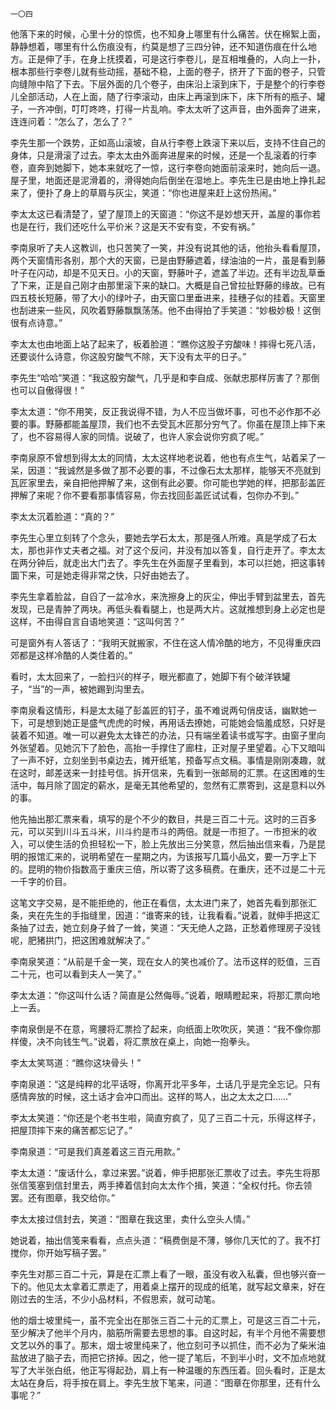     一〇四 

   他落下来的时候，心里十分的惊慌，也不知身上哪里有什么痛苦。伏在棉絮上面，静静想着，哪里有什么伤痕没有，约莫是想了三四分钟，还不知道伤痕在什么地方。正是伸了手，在身上抚摸着，可是这行李卷儿，是互相堆叠的，人向上一扑，根本那些行李卷儿就有些动摇，基础不稳，上面的卷子，挤开了下面的卷子，只管向缝隙中陷了下去。下层外面的几个卷子，由床沿上滚到床下，于是整个的行李卷儿全部活动，人在上面，随了行李滚动，由床上再滚到床下，床下所有的瓶子、罐子，一齐冲倒，叮叮咚咚，打得一片乱响。李太太听了这声音，由外面奔了进来，连连问着：“怎么了，怎么了？”

   李先生那一个跌势，正如高山滚坡，自从行李卷上跌滚下来以后，支持不住自己的身体，只是滑滚了过去。李太太由外面奔进屋来的时候，还是一个乱滚着的行李卷，直奔到她脚下，她本来就吃了一惊，这行李卷向她面前滚来时，她向后一退。屋子里，地面还是泥滑着的，滑得她向后倒坐在湿地上。李先生已是由地上挣扎起来了，便扑了身上的草屑与灰尘，笑道：“你也进屋来赶上这份热闹。”

   李太太这已看清楚了，望了屋顶上的天窗道：“你这不是妙想天开，盖屋的事你若也是在行，我们还吃什么平价米？这是天不安有变，不安有祸。”

   李南泉听了夫人这教训，也只苦笑了一笑，并没有说其他的话，他抬头看看屋顶，两个天窗情形各别，那个大的天窗，已是由野藤遮着，绿油油的一片，虽是看到藤叶子在闪动，却是不见天日。小的天窗，野藤叶子，遮盖了半边。还有半边乱草垂了下来，正是自己刚才由那里滚下来的缺口。大概是自己曾拉扯野藤的缘故。已有四五枝长短藤，带了大小的绿叶子，由天窗口里垂进来，挂穗子似的挂着。天窗里也刮进来一些风，风吹着野藤飘飘荡荡。他不由得拍了手笑道：“妙极妙极！这倒很有点诗意。”

   李太太也由地面上站了起来了，板着脸道：“瞧你这股子穷酸味！摔得七死八活，还要谈什么诗意，你这股穷酸气不除，天下没有太平的日子。”

   李先生“哈哈”笑道：“我这股穷酸气，几乎是和李自成、张献忠那样厉害了？那倒也可以自傲得很！”

   李太太道：“你不用笑，反正我说得不错，为人不应当做坏事，可也不必作那不必要的事。野藤都能盖屋顶，我们也不去受瓦木匠那分穷气了。你虽在屋顶上摔下来了，也不容易得人家的同情。说破了，也许人家会说你穷疯了呢。”

   李南泉原不曾想到得太太的同情，太太这样地老说着，他也有点生气，站着呆了一呆，因道：“我诚然是多做了那不必要的事，不过像石太太那样，能够天不亮就到瓦匠家里去，亲自把他押解了来，这倒有此必要。你可能也学她的样，把那彭盖匠押解了来呢？你不要看那事情容易，你去找回彭盖匠试试看，包你办不到。”

   李太太沉着脸道：“真的？”

   李先生心里立刻转了个念头，要她去学石太太，那是强人所难。真是学成了石太太，那也非作丈夫者之福。对了这个反问，并没有加以答复，自行走开了。李太太在两分钟后，就走出大门去了。李先生在外面屋子里看到，本可以拦她，把这事转圜下来，可是她走得非常之快，只好由她去了。

   李先生拿着脸盆，自舀了一盆冷水，来洗擦身上的灰尘，伸出手臂到盆里去，首先发现，已是青肿了两块。再低头看看腿上，也是两大片。这就推想到身上必定也是这样，不由得自言自语地笑道：“这叫何苦？”

   可是窗外有人答话了：“我明天就搬家，不住在这人情冷酷的地方，不见得重庆四郊都是这样冷酷的人类住着的。”

   看时，太太回来了，一脸扫兴的样子，眼光都直了，她脚下有个破洋铁罐子，“当”的一声，被她踢到沟里去。

   李南泉看这情形，料是太太碰了彭盖匠的钉子，虽不难说两句俏皮话，幽默她一下，可是想到她正是盛气虎虎的时候，再用话去撩她，可能她会恼羞成怒，只好是装着不知道。唯一可以避免太太锋芒的办法，只有端坐着读书或写字。由窗子里向外张望着。见她沉下了脸色，高抬一手撑住了廊柱，正对屋子里望着。心下又暗叫了一声不好，立刻坐到书桌边去，摊开纸笔，预备写点文稿。事情是刚刚凑趣，就在这时，邮差送来一封挂号信。拆开信来，先看到一张邮局的汇票。在这困难的生活中，每月除了固定的薪水，是毫无其他希望的，忽然有汇票寄到，这是意料以外的事。

   他先抽出那汇票来看，填写的是个不少的数目，共是三百二十元。这时的三百多元，可以买到川斗五斗米，川斗约是市斗的两倍。就是一市担了。一市担米的收入，可以使生活的负担轻松一下，脸上先放出三分笑意，然后抽出信来看，乃是昆明的报馆汇来的，说明希望在一星期之内，为该报写几篇小品文，要一万字上下的。昆明的物价指数高于重庆三倍，所以寄了这多稿费。在重庆，还不过是二十元一千字的价目。

   这笔文字交易，是不能拒绝的，他正在看信，太太进门来了，她首先看到那张汇条，夹在先生的手指缝里，因道：“谁寄来的钱，让我看看。”说着，就伸手把这汇条抽了过去，她立刻身子耸了一耸，笑道：“天无绝人之路，正愁着修理房子没钱呢，肥猪拱门，把这困难就解决了。”

   李南泉笑道：“从前是千金一笑，现在女人的笑也减价了。法币这样的贬值，三百二十元，也可以看到夫人一笑了。”

   李太太道：“你这叫什么话？简直是公然侮辱。”说着，眼睛瞪起来，将那汇票向地上一丢。

   李南泉倒是不在意，弯腰将汇票捡了起来，向纸面上吹吹灰，笑道：“我不像你那样傻，决不向钱生气。”说着，将汇票放在桌上，向她一抱拳头。

   李太太笑骂道：“瞧你这块骨头！”

   李南泉道：“这是纯粹的北平话呀，你离开北平多年，土话几乎是完全忘记。只有感情奔放的时候，这土话才会冲口而出。这样的骂人，出之太太之口……”

   李太太笑道：“你还是个老书生啦，简直穷疯了，见了三百二十元，乐得这样子，把屋顶摔下来的痛苦都忘记了。”

   李南泉道：“可是我们真差着这三百元用款。”

   李太太道：“废话什么，拿过来罢。”说着，伸手把那张汇票收了过去。李先生将那张信笺塞到信封里去，两手捧着信封向太太作个揖，笑道：“全权付托。你去领罢。还有图章，我交给你。”

   李太太接过信封去，笑道：“图章在我这里，卖什么空头人情。”

   她说着，抽出信笺来看看，点点头道：“稿费倒是不薄，够你几天忙的了。我不打搅你，你开始写稿子罢。”

   李先生对那三百二十元，算是在汇票上看了一眼，虽没有收入私囊，但也够兴奋一下的。他见太太拿着汇票走了，用着桌上摆开的现成的纸笔，就写起文章来，好在刚过去的生活，不少小品材料，不假思索，就可动笔。

   他的烟士坡里纯一，虽不完全出在那张三百二十元的汇票上，可是这三百二十元，至少解决了他半个月内，脑筋所需要去思想的事。自这时起，有半个月他不需要想文艺以外的事了。那末，烟士坡里纯来了，他立刻可予以抓住，而不必为了柴米油盐放进了脑子去，而把它挤掉。因之，他一提了笔后，不到半小时，文不加点地就写了大半张白纸，他正写得起劲，肩上有一种温暖的东西压着。回头看时，正是太太站在身后，将手按在肩上。李先生放下笔来，问道：“图章在你那里，还有什么事呢？”

